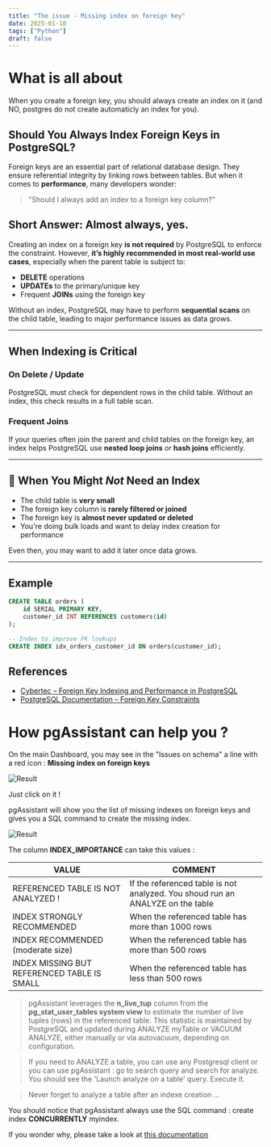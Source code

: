 ```yaml
---
title: "The issue - Missing index on foreign key"
date: 2025-01-10
tags: ["Python"]
draft: false
---
```


# What is all about

When you create a foreign key, you should always create an index on it (and NO, postgres do not create automaticly an index for you).

## Should You Always Index Foreign Keys in PostgreSQL?

Foreign keys are an essential part of relational database design. They ensure referential integrity by linking rows between tables. But when it comes to **performance**, many developers wonder:

> "Should I always add an index to a foreign key column?"

## Short Answer: **Almost always, yes.**

Creating an index on a foreign key **is not required** by PostgreSQL to enforce the constraint. However, **it’s highly recommended in most real-world use cases**, especially when the parent table is subject to:

- **DELETE** operations  
- **UPDATEs** to the primary/unique key  
- Frequent **JOINs** using the foreign key

Without an index, PostgreSQL may have to perform **sequential scans** on the child table, leading to major performance issues as data grows.

---

## When Indexing is Critical

### On Delete / Update
PostgreSQL must check for dependent rows in the child table. Without an index, this check results in a full table scan.

### Frequent Joins
If your queries often join the parent and child tables on the foreign key, an index helps PostgreSQL use **nested loop joins** or **hash joins** efficiently.

---

## 🧘 When You Might *Not* Need an Index

- The child table is **very small**
- The foreign key column is **rarely filtered or joined**
- The foreign key is **almost never updated or deleted**
- You're doing bulk loads and want to delay index creation for performance

Even then, you may want to add it later once data grows.

---

## Example

```sql
CREATE TABLE orders (
    id SERIAL PRIMARY KEY,
    customer_id INT REFERENCES customers(id)
);

-- Index to improve FK lookups
CREATE INDEX idx_orders_customer_id ON orders(customer_id);
```

## References

- [Cybertec – Foreign Key Indexing and Performance in PostgreSQL](https://www.cybertec-postgresql.com/en/index-your-foreign-key/)
- [PostgreSQL Documentation – Foreign Key Constraints](https://www.postgresql.org/docs/current/ddl-constraints.html#DDL-CONSTRAINTS-FK)

# How pgAssistant can help you ?

On the main Dashboard, you may see in the "Issues on schema" a line with a red icon : **Missing index on foreign keys**

![Result](/pgassistant-blog/images/issues.png)

Just click on it !

pgAssistant will show you the list of missing indexes on foreign keys and gives you a SQL command to create the missing index.

![Result](/pgassistant-blog/images/issue_index_missing_fk.png)

The column **INDEX_IMPORTANCE** can take this values :

| VALUE                                       | COMMENT                                                                        |
|---------------------------------------------|------------------------------------------------------------------------------- |
| REFERENCED TABLE IS NOT ANALYZED !          | If the referenced table is not analyzed. You shoud run an ANALYZE on the table |
| INDEX STRONGLY RECOMMENDED                  | When the referenced table has more than 1000 rows |
| INDEX RECOMMENDED (moderate size)           | When the referenced table has more than 500 rows |
| INDEX MISSING BUT REFERENCED TABLE IS SMALL | When the referenced table has less than 500 rows |  

> pgAssistant leverages the **n_live_tup** column from the **pg_stat_user_tables system view** to estimate the number of live tuples (rows) in the referenced table. This statistic is maintained by PostgreSQL and updated during ANALYZE myTable or VACUUM ANALYZE, either manually or via autovacuum, depending on configuration.

> If you need to ANALYZE a table, you can use any Postgresql client or you can use pgAssistant : go to search query and search for analyze. You should see the 'Launch analyze on a table' query. Execute it.

> Never forget to analyze a table after an indexe creation ...


You should notice that pgAssistant always use the SQL command : create index **CONCURRENTLY** myindex.

If you wonder why, please take a look at [this documentation](https://www.postgresql.org/docs/current/sql-createindex.html#SQL-CREATEINDEX-CONCURRENTLY)